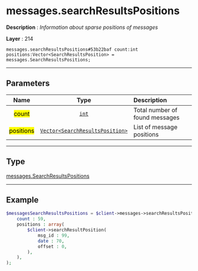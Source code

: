 # messages.searchResultsPositions

**Description** : *Information about sparse positions of messages*

**Layer** : 214

```tl
messages.searchResultsPositions#53b22baf count:int positions:Vector<SearchResultsPosition> = messages.SearchResultsPositions;
```

---

## Parameters

| Name | Type | Description |
| :---: | :---: | :--- |
| <mark>count</mark> | [`int`](type/int) | Total number of found messages |
| <mark>positions</mark> | [`Vector<SearchResultsPosition>`](type/SearchResultsPosition) | List of message positions |

---

## Type

[messages.SearchResultsPositions](type/messages.SearchResultsPositions)

---

## Example

```php
$messagesSearchResultsPositions = $client->messages->searchResultsPositions(
	count : 59,
	positions : array(
		$client->searchResultPosition(
			msg_id : 99,
			date : 70,
			offset : 0,
		),
	),
);
```